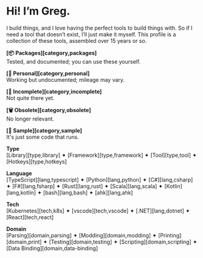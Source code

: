 # Hi! I’m Greg.

I build things, and I love having the perfect tools to build things with. So if I need a tool that doesn’t exist, I’ll just make it myself. This profile is a collection of these tools, assembled over 15 years or so. 

**[📦 Packages][category,packages]**<br>
Tested, and documented; you can use these yourself.

**[🤗 Personal][category,personal]**<br>
Working but undocumented; mileage may vary.

**[🧩 Incomplete][category,incomplete]**<br>
Not quite there yet.

**[🗑️ Obsolete][category,obsolete]**<br>
No longer relevant.

**[🦠 Sample][category,sample]**<br>
It's just some code that runs.

**Type**<br>
[Library][type,library]  ✦  [Framework][type,framework]  ✦  [Tool][type,tool]  ✦  [Hotkeys][type,hotkeys]

**Language**<br>
[TypeScript][lang,typescript]  ✦  [Python][lang,python]  ✦  [C#][lang,csharp]  ✦  [F#][lang,fsharp]  ✦  [Rust][lang,rust]  ✦  [Scala][lang,scala]  ✦  [Kotlin][lang,kotlin]  ✦  [bash][lang,bash]  ✦  [ahk][lang,ahk]

**Tech**<br>
[Kubernetes][tech,k8s]  ✦  [vscode][tech,vscode]  ✦  [.NET][lang,dotnet]  ✦  [React][tech,react]  

**Domain**<br>
[Parsing][domain,parsing]  ✦  [Modding][domain,modding]  ✦  [Printing][domain,print]  ✦  [Testing][domain,testing]  ✦  [Scripting][domain,scripting]  ✦  [Data Binding][domain,data-binding]

